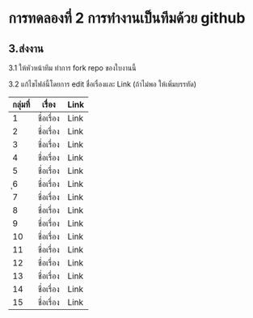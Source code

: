 # การทดลองที่ 2 การทำงานเป็นทีมด้วย github #

## 3.ส่งงาน ##

3.1 ให้หัวหน้าทีม ทำการ fork repo ของใบงานนี้

3.2 แก้ไขไฟล์นี้โดยการ edit ชื่อเรื่องและ Link (ถ้าไม่พอ ให้เพิ่มบรรทัด)

|กลุ่มที่|เรื่อง|Link|
|----|----|---|
|1| ชื่อเรื่อง |Link |
|2| ชื่อเรื่อง  |Link |
|3| ชื่อเรื่อง  |Link |
|4| ชื่อเรื่อง  |Link |
|5| ชื่อเรื่อง  |Link |
|ุ6| ชื่อเรื่อง  |Link |
|7| ชื่อเรื่อง  |Link |
|8| ชื่อเรื่อง  |Link |
|9| ชื่อเรื่อง  |Link |
|10| ชื่อเรื่อง  |Link |
|11| ชื่อเรื่อง  |Link |
|12| ชื่อเรื่อง  |Link |
|13| ชื่อเรื่อง  |Link |
|14| ชื่อเรื่อง  |Link |
|15| ชื่อเรื่อง  |Link |


